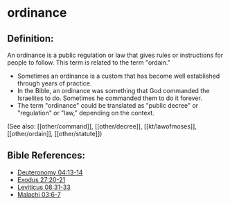 # ordinance #

## Definition: ##

An ordinance is a public regulation or law that gives rules or instructions for people to follow. This term is related to the term "ordain."

* Sometimes an ordinance is a custom that has become well established through years of practice.
* In the Bible, an ordinance was something that God commanded the Israelites to do. Sometimes he commanded them to do it forever.
* The term "ordinance" could be translated as "public decree" or "regulation" or "law," depending on the context.

(See also: [[other/command]], [[other/decree]], [[kt/lawofmoses]], [[other/ordain]], [[other/statute]])

## Bible References: ##

* [Deuteronomy 04:13-14](en/tn/deu/help/04/13)
* [Exodus 27:20-21](en/tn/exo/help/27/20)
* [Leviticus 08:31-33](en/tn/lev/help/08/31)
* [Malachi 03:6-7](en/tn/mal/help/03/06)